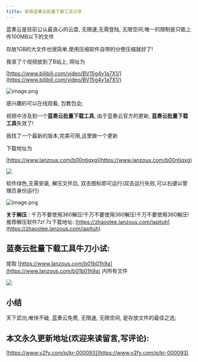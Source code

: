 ```yaml
---
title: 新版蓝奏云批量下载工具分享
---
```



蓝奏云是目前公认最良心的云盘, 无限速,无需登陆, 无限空间;唯一的限制是只能上传100MB以下的文件

存放1GB的大文件也很简单,使用压缩软件自带的分卷压缩就好了!

我录了个视频放到了B站上, 网址为

[https://www.bilibili.com/video/BV15g4y1a7X1/](https://www.bilibili.com/video/BV15g4y1a7X1/)

![image.png](https://www.v2fy.com/asset/0i/jikemiji/jikemiji-md/kr-000093.assets/1240.png)

感兴趣的可以在线观看, 包教包会; 

视频中涉及到一个**蓝奏云批量下载工具**, 由于蓝奏云官方的更新, **蓝奏云批量下载工具**失效了!

我找了一个最新的版本,完美可用,这里做一个更新

下载地址为 

[https://www.lanzoux.com/b00ntjqxg](https://www.lanzoux.com/b00ntjqxg)

![](https://www.v2fy.com/asset/0i/jikemiji/jikemiji-md/kr-000093.assets/1240-20200810111109852.png)

软件绿色,无需安装, 解压文件后, 双击图标即可运行(双击运行失败,可以右键以管理员身份运行)

![image.png](https://www.v2fy.com/asset/0i/jikemiji/jikemiji-md/kr-000093.assets/1240-20200810111112570.png)

**关于解压** : 千万不要使用360解压!千万不要使用360解压!千万不要使用360解压! 推荐解压软件7z!
7z下载地址: 
[https://zhaoolee.lanzous.com/iapituh](https://zhaoolee.lanzous.com/iapituh)

## 蓝奏云批量下载工具牛刀小试:

提取 [https://www.lanzous.com/b01b01h9a](https://www.lanzous.com/b01b01h9a) 内所有文件

![](https://www.v2fy.com/asset/0i/jikemiji/jikemiji-md/kr-000093.assets/1240-20200810111115892.png)


## 小结

天下武功,唯快不破, 蓝奏云免费, 无限速, 无限空间, 是存放文件的最佳之选;


## 本文永久更新地址(欢迎来读留言,写评论):

[https://www.v2fy.com/p/kr-000093](https://www.v2fy.com/p/kr-000093)
